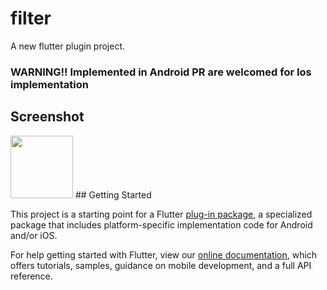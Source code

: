 # filter

A new flutter plugin project.

### WARNING!! Implemented in Android PR are welcomed for Ios implementation 

## Screenshot
<img height=100 src="flutter_01.jpg">
## Getting Started

This project is a starting point for a Flutter
[plug-in package](https://flutter.dev/developing-packages/),
a specialized package that includes platform-specific implementation code for
Android and/or iOS.

For help getting started with Flutter, view our 
[online documentation](https://flutter.dev/docs), which offers tutorials, 
samples, guidance on mobile development, and a full API reference.

